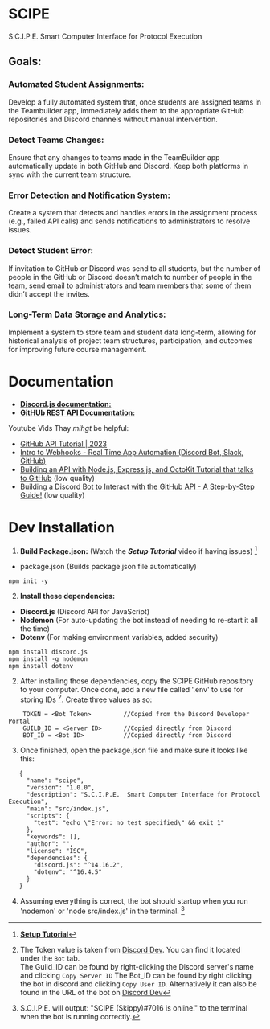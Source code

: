 # SCIPE
S.C.I.P.E.  Smart Computer Interface for Protocol Execution 

## Goals:
### Automated Student Assignments: 
Develop a fully automated system that, once students are assigned teams in the Teambuilder app, immediately adds them to the appropriate GitHub repositories and Discord channels without manual intervention. 
 
### Detect Teams Changes: 
Ensure that any changes to teams made in the TeamBuilder app automatically update in both GitHub and Discord. Keep both platforms in sync with the current team structure. 

### Error Detection and Notification System: 
Create a system that detects and handles errors in the assignment process (e.g., failed API calls) and sends notifications to administrators to resolve issues. 

### Detect Student Error: 
If invitation to GitHub or Discord was send to all students, but the number of people in the GitHub or Discord doesn’t match to number of people in the team, send email to administrators and team members that some of them didn’t accept the invites.  

### Long-Term Data Storage and Analytics: 
Implement a system to store team and student data long-term, allowing for historical analysis of project team structures, participation, and outcomes for improving future course management. 

# Documentation
- [**Discord.js documentation:**](https://discord.js.org/)
- [**GitHUb REST API Documentation:**](https://docs.github.com/en/rest?apiVersion=2022-11-28)  

Youtube Vids Thay _mihgt_ be helpful:
- [GitHub API Tutorial | 2023](https://www.youtube.com/watch?v=-kFyPaHNgXo)  
- [Intro to Webhooks - Real Time App Automation (Discord Bot, Slack, GitHub)](https://youtu.be/c6d7lfvziRY?si=jgClodcd5T3ZjLhI)  
- [Building an API with Node.js, Express.js, and OctoKit Tutorial that talks to GitHub](https://youtu.be/1S4CbFlOVF4?si=Gf0WGR37PcV9jz9l) (low quality)  
- [Building a Discord Bot to Interact with the GitHub API - A Step-by-Step Guide!](https://youtu.be/1CuXR7NoynI?si=kIiYq5mCn4TjTGwI) (low quality)  


# Dev Installation
1) **Build Package.json:** (Watch the **_Setup Tutorial_** video if having issues) [^1]
- package.json (Builds package.json file automatically) 
```
npm init -y
```

2) **Install these dependencies:**
- **Discord.js** (Discord API for JavaScript)
- **Nodemon** (For auto-updating the bot instead of needing to re-start it all the time) 
- **Dotenv** (For making environment variables, added security)
```
npm install discord.js
npm install -g nodemon
npm install dotenv
```

2) After installing those dependencies, copy the SCIPE GitHub repository to your computer. Once done, add a new file called '.env' to use for storing IDs [^2]. Create three values as so:

```
    TOKEN = <Bot Token>         //Copied from the Discord Developer Portal
    GUILD_ID = <Server ID>      //Copied directly from Discord
    BOT_ID = <Bot ID>           //Copied directly from Discord
```

3) Once finished, open the package.json file and make sure it looks like this: 

```
   {
     "name": "scipe",
     "version": "1.0.0",
     "description": "S.C.I.P.E.  Smart Computer Interface for Protocol Execution",
     "main": "src/index.js",
     "scripts": {
       "test": "echo \"Error: no test specified\" && exit 1"
     },
     "keywords": [],
     "author": "",
     "license": "ISC",
     "dependencies": {
       "discord.js": "^14.16.2",
       "dotenv": "^16.4.5"
     }
   }
```

4) Assuming everything is correct, the bot should startup when you run 'nodemon' or 'node src/index.js' in the terminal. [^3] 

[^1]: [**Setup Tutorial**](https://www.youtube.com/watch?v=KZ3tIGHU314) 
[^2]: The Token value is taken from [Discord Dev](https://discord.com/developers/applications). You can find it located under the `Bot` tab.  
The Guild_ID can be found by right-clicking the Discord server's name and clicking `Copy Server ID`
The Bot_ID can be found by right clicking the bot in discord and clicking `Copy User ID`. Alternatively it can also be found in the URL of the bot on [Discord Dev](https://discord.com/developers/applications)

[^3]: S.C.I.P.E. will output: "SCIPE (Skippy)#7016 is online." to the terminal when the bot is running correctly.
